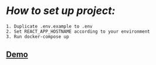  # _How to set up project:_
    
    1. Duplicate .env.example to .env
    2. Set REACT_APP_HOSTNAME according to your environment
    3. Run docker-compose up
    
## [Demo](http://51.15.230.23:3000/articles)